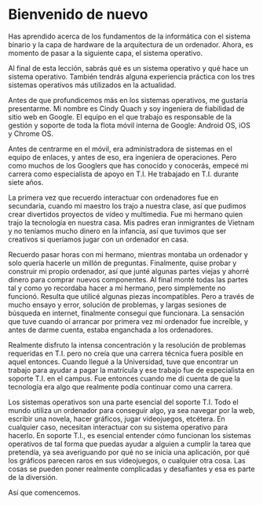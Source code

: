 # Bienvenido de nuevo

Has aprendido acerca de los fundamentos de la informática con el sistema binario y la capa de hardware de la arquitectura de un ordenador. Ahora, es momento de pasar a la siguiente capa, el sistema operativo.

Al final de esta lección, sabrás qué es un sistema operativo y qué hace un sistema operativo. También tendrás alguna experiencia práctica con los tres sistemas operativos más utilizados en la actualidad.

Antes de que profundicemos más en los sistemas operativos, me gustaría presentarme. Mi nombre es Cindy Quach y soy ingeniera de fiabilidad de sitio web en Google. El equipo en el que trabajo es responsable de la gestión y soporte de toda la flota móvil interna de Google: Android OS, iOS y Chrome OS.

Antes de centrarme en el móvil, era administradora de sistemas en el equipo de enlaces, y antes de eso, era ingeniera de operaciones. Pero como muchos de los Googlers que has conocido y conocerás, empecé mi carrera como especialista de apoyo en T.I. He trabajado en T.I. durante siete años.

La primera vez que recuerdo interactuar con ordenadores fue en secundaria, cuando mi maestro los trajo a nuestra clase, así que pudimos crear divertidos proyectos de vídeo y multimedia. Fue mi hermano quien trajo la tecnología en nuestra casa. Mis padres eran inmigrantes de Vietnam y no teníamos mucho dinero en la infancia, así que tuvimos que ser creativos si queríamos jugar con un ordenador en casa.

Recuerdo pasar horas con mi hermano, mientras montaba un ordenador y solo quería hacerle un millón de preguntas. Finalmente, quise probar y construir mi propio ordenador, así que junté algunas partes viejas y ahorré dinero para comprar nuevos componentes. Al final monté todas las partes tal y como yo recordaba hacer a mi hermano, pero simplemente no funcionó. Resulta que utilicé algunas piezas incompatibles. Pero a través de mucho ensayo y error, solución de problemas, y largas sesiones de búsqueda en internet, finalmente conseguí que funcionara. La sensación que tuve cuando oí arrancar por primera vez mi ordenador fue increíble, y antes de darme cuenta, estaba enganchada a los ordenadores.

Realmente disfruto la intensa concentración y la resolución de problemas requeridas en T.I. pero no creía que una carrera técnica fuera posible en aquel entonces. Cuando llegué a la Universidad, tuve que encontrar un trabajo para ayudar a pagar la matrícula y ese trabajo fue de especialista en soporte T.I. en el campus. Fue entonces cuando me di cuenta de que la tecnología era algo que realmente podía continuar como una carrera.

Los sistemas operativos son una parte esencial del soporte T.I. Todo el mundo utiliza un ordenador para conseguir algo, ya sea navegar por la web, escribir una novela, hacer gráficos, jugar videojuegos, etcétera. En cualquier caso, necesitan interactuar con su sistema operativo para hacerlo. En soporte T.I., es esencial entender cómo funcionan los sistemas operativos de tal forma que puedas ayudar a alguien a cumplir la tarea que pretendía, ya sea averiguando por qué no se inicia una aplicación, por qué los gráficos parecen raros en sus videojuegos, o cualquier otra cosa. Las cosas se pueden poner realmente complicadas y desafiantes y esa es parte de la diversión.

Así que comencemos.
